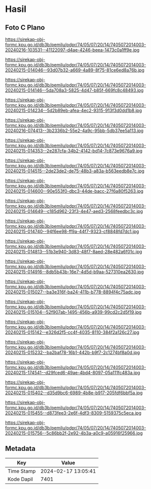 # Hasil

## Foto C Plano

https://sirekap-obj-formc.kpu.go.id/db3b/pemilu/pdpr/74/05/07/20/14/7405072014003-20240216-103531--41122097-d4ae-4246-beea-1473c0a1ff9e.jpg

https://sirekap-obj-formc.kpu.go.id/db3b/pemilu/pdpr/74/05/07/20/14/7405072014003-20240215-014046--93d07b32-a669-4a89-8f75-81ce6ed8a76b.jpg

https://sirekap-obj-formc.kpu.go.id/db3b/pemilu/pdpr/74/05/07/20/14/7405072014003-20240215-014146--5da708a3-5825-4d47-b85f-669fc8c48493.jpg

https://sirekap-obj-formc.kpu.go.id/db3b/pemilu/pdpr/74/05/07/20/14/7405072014003-20240215-014234--5d2b89eb-afea-4ec2-9315-913f3d0dd1b8.jpg

https://sirekap-obj-formc.kpu.go.id/db3b/pemilu/pdpr/74/05/07/20/14/7405072014003-20240216-074413--3b2336b2-55e2-4a9c-95bb-5db37ee5a113.jpg

https://sirekap-obj-formc.kpu.go.id/db3b/pemilu/pdpr/74/05/07/20/14/7405072014003-20240215-014353--2e287cfa-34b2-4142-bd14-7c873e9676a9.jpg

https://sirekap-obj-formc.kpu.go.id/db3b/pemilu/pdpr/74/05/07/20/14/7405072014003-20240215-014515--2de23de2-de75-48b3-a83a-b563eedb8e7c.jpg

https://sirekap-obj-formc.kpu.go.id/db3b/pemilu/pdpr/74/05/07/20/14/7405072014003-20240215-014600--90e553f0-dbc3-44de-bacc-27f6a80f5263.jpg

https://sirekap-obj-formc.kpu.go.id/db3b/pemilu/pdpr/74/05/07/20/14/7405072014003-20240215-014649--c185d962-23f3-4e47-aed3-2568feedbc3c.jpg

https://sirekap-obj-formc.kpu.go.id/db3b/pemilu/pdpr/74/05/07/20/14/7405072014003-20240215-014740--94f6ee98-ff9a-44f7-9323-cf8848fd7dc1.jpg

https://sirekap-obj-formc.kpu.go.id/db3b/pemilu/pdpr/74/05/07/20/14/7405072014003-20240215-014813--51b3e940-3d83-48f7-8aed-28e482a6f01c.jpg

https://sirekap-obj-formc.kpu.go.id/db3b/pemilu/pdpr/74/05/07/20/14/7405072014003-20240215-014916--8db5b43b-16e7-4d5d-b9aa-527310ea2630.jpg

https://sirekap-obj-formc.kpu.go.id/db3b/pemilu/pdpr/74/05/07/20/14/7405072014003-20240215-015027--ba3e316f-ba24-411b-b778-8894f4c75adc.jpg

https://sirekap-obj-formc.kpu.go.id/db3b/pemilu/pdpr/74/05/07/20/14/7405072014003-20240215-015104--52f907ab-1495-456b-a939-99cd2c2d5f19.jpg

https://sirekap-obj-formc.kpu.go.id/db3b/pemilu/pdpr/74/05/07/20/14/7405072014003-20240215-015142--e326d2f5-cc4f-4035-8110-384f2a126c27.jpg

https://sirekap-obj-formc.kpu.go.id/db3b/pemilu/pdpr/74/05/07/20/14/7405072014003-20240215-015232--ba2baf78-16b1-442b-b9f7-2c1274bf8a0d.jpg

https://sirekap-obj-formc.kpu.go.id/db3b/pemilu/pdpr/74/05/07/20/14/7405072014003-20240215-174541--d29fced6-49ae-4bd4-8097-05a111fc483a.jpg

https://sirekap-obj-formc.kpu.go.id/db3b/pemilu/pdpr/74/05/07/20/14/7405072014003-20240215-015402--d35d9bc6-6989-4b8e-b917-205fdf6bbf5a.jpg

https://sirekap-obj-formc.kpu.go.id/db3b/pemilu/pdpr/74/05/07/20/14/7405072014003-20240215-015455--d873fee3-2e6f-4df3-8309-5159375c5eca.jpg

https://sirekap-obj-formc.kpu.go.id/db3b/pemilu/pdpr/74/05/07/20/14/7405072014003-20240215-015756--5c86bb2f-2e92-4b3a-a0c9-a05916f25966.jpg


## Metadata

| Key        | Value               |
| ---------- | ------------------- |
| Time Stamp | 2024-02-17 13:05:41 |
| Kode Dapil | 7401                |



